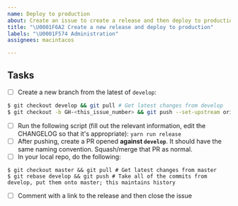```yaml
---
name: Deploy to production
about: Create an issue to create a release and then deploy to production
title: "\U0001F6A2 Create a new release and deploy to production"
labels: "\U0001F574 Administration"
assignees: macintacos

---
```


## Tasks

- [ ] Create a new branch from the latest of `develop`:

```bash
$ git checkout develop && git pull # Get latest changes from develop
$ git checkout -b GH-<this_issue_number> && git push --set-upstream origin GH-<this_issue_number>
```

- [ ] Run the following script (fill out the relevant information, edit the CHANGELOG so that it's appropriate): `yarn run release`
- [ ] After pushing, create a PR opened **against `develop`**. It should have the same naming convention. Squash/merge that PR as normal.
- [ ] In your local repo, do the following:

```
$ git checkout master && git pull # Get latest changes from master
$ git rebase develop && git push # Take all of the commits from develop, put them onto master; this maintains history
```

- [ ] Comment with a link to the release and then close the issue
